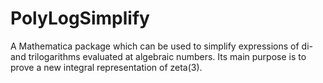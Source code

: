 # PolyLogSimplify
A Mathematica package which can be used to simplify expressions of di- and trilogarithms evaluated at algebraic numbers. Its main purpose is to prove a new integral representation of zeta(3).
